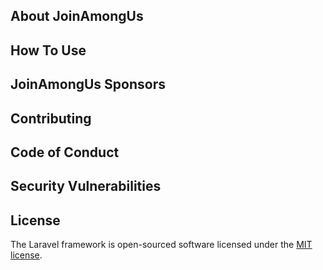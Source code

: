 ## About JoinAmongUs

## How To Use


## JoinAmongUs Sponsors


## Contributing



## Code of Conduct



## Security Vulnerabilities



## License

The Laravel framework is open-sourced software licensed under the [MIT license](https://opensource.org/licenses/MIT).
